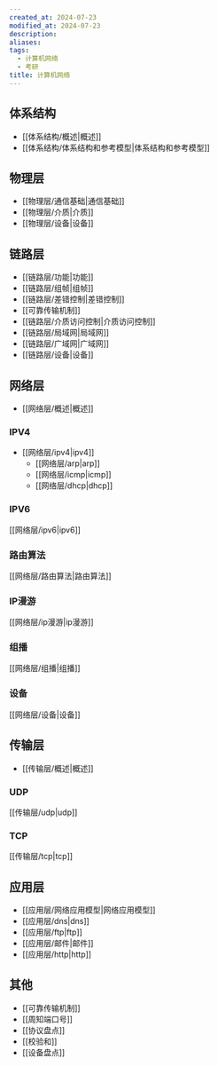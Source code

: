 ```yaml
---
created_at: 2024-07-23
modified_at: 2024-07-23
description: 
aliases: 
tags:
  - 计算机网络
  - 考研
title: 计算机网络
---
```

## 体系结构
- [[体系结构/概述|概述]]
- [[体系结构/体系结构和参考模型|体系结构和参考模型]]
## 物理层
- [[物理层/通信基础|通信基础]]
- [[物理层/介质|介质]]
- [[物理层/设备|设备]]
## 链路层
- [[链路层/功能|功能]]
- [[链路层/组帧|组帧]]
- [[链路层/差错控制|差错控制]]
- [[可靠传输机制]]
- [[链路层/介质访问控制|介质访问控制]]
- [[链路层/局域网|局域网]]
- [[链路层/广域网|广域网]]
- [[链路层/设备|设备]]
## 网络层
- [[网络层/概述|概述]]
### IPV4 
- [[网络层/ipv4|ipv4]]
	-  [[网络层/arp|arp]]
	-  [[网络层/icmp|icmp]]
	-  [[网络层/dhcp|dhcp]]
### IPV6
 [[网络层/ipv6|ipv6]]
### 路由算法 
[[网络层/路由算法|路由算法]]
### IP漫游 
[[网络层/ip漫游|ip漫游]]
### 组播 
[[网络层/组播|组播]]
### 设备 
[[网络层/设备|设备]]
## 传输层
-  [[传输层/概述|概述]]
### UDP 
[[传输层/udp|udp]]
### TCP
[[传输层/tcp|tcp]]
## 应用层
- [[应用层/网络应用模型|网络应用模型]]
- [[应用层/dns|dns]]
- [[应用层/ftp|ftp]]
- [[应用层/邮件|邮件]]
- [[应用层/http|http]]
## 其他
- [[可靠传输机制]]
- [[周知端口号]]
- [[协议盘点]]
- [[校验和]]
- [[设备盘点]]